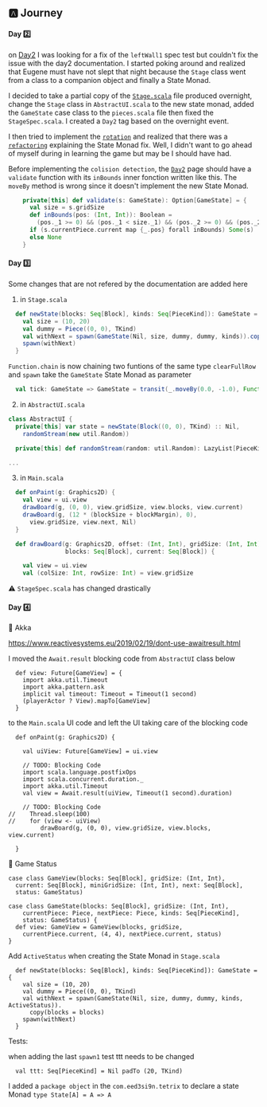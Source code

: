 ## :a: Journey

#### Day :two:

on [Day2](http://eed3si9n.com/tetrix-in-scala/day2.html) I was looking for a fix of the `leftWall1` spec test but couldn't fix the issue with the day2 documentation. I started poking around and realized that Eugene must have not slept that night because the `Stage` class went from a class to a companion object and finally a State Monad.

I decided to take a partial copy of the [`Stage.scala`](https://github.com/eed3si9n/tetrix.scala/blob/day2/library/src/main/scala/main/com/tetrix/Stage.scala) file produced overnight, change the `Stage` class in `AbstractUI.scala` to the new state monad, added the `GameState` case class to the `pieces.scala` file then fixed the `StageSpec.scala`. I created a `Day2` tag based on the overnight event.

I then tried to implement the [`rotation`](http://eed3si9n.com/tetrix-in-scala/rotation.html) and realized that there was a [`refactoring`](http://eed3si9n.com/tetrix-in-scala/refactoring.html) explaining the State Monad fix. Well, I didn't want to go ahead of myself during in learning the game but may be I should have had.

Before implementing the `colision detection`, the [`Day2`](http://eed3si9n.com/tetrix-in-scala/day2.html) page should have a `validate` function with its `inBounds` inner fonction written like this. The `moveBy` method is wrong since it doesn't implement the new State Monad.

```scala
    private[this] def validate(s: GameState): Option[GameState] = {
      val size = s.gridSize
      def inBounds(pos: (Int, Int)): Boolean =
        (pos._1 >= 0) && (pos._1 < size._1) && (pos._2 >= 0) && (pos._2 < size._2)
      if (s.currentPiece.current map {_.pos} forall inBounds) Some(s)
      else None
    }
```

#### Day :three: 

Some changes that are not refered by the documentation are added here

1. in `Stage.scala`


```scala
  def newState(blocks: Seq[Block], kinds: Seq[PieceKind]): GameState = {
    val size = (10, 20)
    val dummy = Piece((0, 0), TKind)
    val withNext = spawn(GameState(Nil, size, dummy, dummy, kinds)).copy(blocks = blocks)
    spawn(withNext)
  }
```

`Function.chain` is now chaining two funtions of the same type `clearFullRow` and `spawn` take the `GameState` State Monad as parameter

```scala
  val tick: GameState => GameState = transit(_.moveBy(0.0, -1.0), Function.chain(clearFullRow :: spawn :: Nil) )
```

2. in `AbstractUI.scala`

```scala
class AbstractUI {
  private[this] var state = newState(Block((0, 0), TKind) :: Nil,
    randomStream(new util.Random))

  private[this] def randomStream(random: util.Random): LazyList[PieceKind] =

...
```

3. in `Main.scala`

```scala
  def onPaint(g: Graphics2D) {
    val view = ui.view
    drawBoard(g, (0, 0), view.gridSize, view.blocks, view.current)
    drawBoard(g, (12 * (blockSize + blockMargin), 0),
      view.gridSize, view.next, Nil)
  }

  def drawBoard(g: Graphics2D, offset: (Int, Int), gridSize: (Int, Int),
                blocks: Seq[Block], current: Seq[Block]) {

    val view = ui.view
    val (colSize: Int, rowSize: Int) = view.gridSize
```

:warning: `StageSpec.scala` has changed drastically

#### Day :four:


:round_pushpin: Akka

https://www.reactivesystems.eu/2019/02/19/dont-use-awaitresult.html

I moved the `Await.result` blocking code from `AbstractUI` class below 

```
  def view: Future[GameView] = {
    import akka.util.Timeout
    import akka.pattern.ask
    implicit val timeout: Timeout = Timeout(1 second)
    (playerActor ? View).mapTo[GameView]
  }
```

to the `Main.scala` UI code and left the UI taking care of the blocking code 

```
  def onPaint(g: Graphics2D) {

    val uiView: Future[GameView] = ui.view

    // TODO: Blocking Code
    import scala.language.postfixOps
    import scala.concurrent.duration._
    import akka.util.Timeout
    val view = Await.result(uiView, Timeout(1 second).duration)

    // TODO: Blocking Code
//    Thread.sleep(100)
//    for (view <- uiView)
         drawBoard(g, (0, 0), view.gridSize, view.blocks, view.current)

  }
```

:round_pushpin: Game Status


```
case class GameView(blocks: Seq[Block], gridSize: (Int, Int),
  current: Seq[Block], miniGridSize: (Int, Int), next: Seq[Block],
  status: GameStatus)
```

```
case class GameState(blocks: Seq[Block], gridSize: (Int, Int),
    currentPiece: Piece, nextPiece: Piece, kinds: Seq[PieceKind],
    status: GameStatus) {
  def view: GameView = GameView(blocks, gridSize,
    currentPiece.current, (4, 4), nextPiece.current, status)
}
```

Add `ActiveStatus` when creating the State Monad in `Stage.scala`

```
  def newState(blocks: Seq[Block], kinds: Seq[PieceKind]): GameState = {
    val size = (10, 20)
    val dummy = Piece((0, 0), TKind)
    val withNext = spawn(GameState(Nil, size, dummy, dummy, kinds, ActiveStatus)).
      copy(blocks = blocks)
    spawn(withNext)
  }

```

Tests:

when adding the last `spawn1` test ttt needs to be changed

```
  val ttt: Seq[PieceKind] = Nil padTo (20, TKind)
```

I added a `package object` in the `com.eed3si9n.tetrix` to declare a state Monad `type State[A] = A => A`
